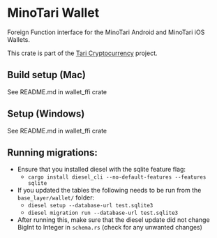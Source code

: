 # MinoTari Wallet

Foreign Function interface for the MinoTari Android and MinoTari iOS Wallets.

This crate is part of the [Tari Cryptocurrency](https://tari.com) project.

## Build setup (Mac)

See README.md in wallet_ffi crate

## Setup (Windows)

See README.md in wallet_ffi crate


## Running migrations:

- Ensure that you installed diesel with the sqlite feature flag:
  - `cargo install diesel_cli --no-default-features --features sqlite`
- If you updated the tables the following needs to be run from the `base_layer/wallet/` folder:
  - `diesel setup --database-url test.sqlite3`
  - `diesel migration run --database-url test.sqlite3`
 - After running this, make sure that the diesel update did not change BigInt to Integer in `schema.rs` (check for
   any unwanted changes)
